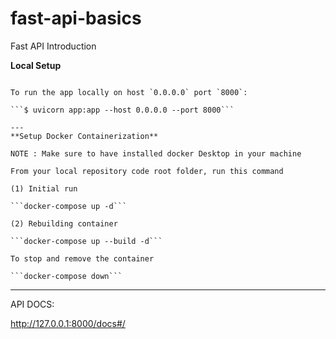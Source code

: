 # fast-api-basics
Fast API Introduction

**Local Setup**

```

To run the app locally on host `0.0.0.0` port `8000`:

```$ uvicorn app:app --host 0.0.0.0 --port 8000```

---
**Setup Docker Containerization**

NOTE : Make sure to have installed docker Desktop in your machine

From your local repository code root folder, run this command

(1) Initial run

```docker-compose up -d```

(2) Rebuilding container

```docker-compose up --build -d```

To stop and remove the container

```docker-compose down```
```
---
API DOCS:

http://127.0.0.1:8000/docs#/